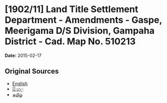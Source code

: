 # [1902/11] Land Title Settlement Department - Amendments - Gaspe, Meerigama D/S Division, Gampaha District - Cad. Map No. 510213

**Date:** 2015-02-17

## Original Sources

- [English](https://documents.gov.lk/view/extra-gazettes/2015/2/1902-11_E.pdf)
- [සිංහල](https://documents.gov.lk/view/extra-gazettes/2015/2/1902-11_S.pdf)
- [தமிழ்](https://documents.gov.lk/view/extra-gazettes/2015/2/1902-11_T.pdf)
